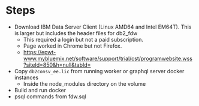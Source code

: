 # Steps

* Download IBM Data Server Client (Linux AMD64 and Intel EM64T). This is larger but includes the header files for db2_fdw
  * This required a login but not a paid subscription.
  * Page worked in Chrome but not Firefox.
  * https://epwt-www.mybluemix.net/software/support/trial/cst/programwebsite.wss?siteId=850&h=null&tabId=
* Copy `db2consv_ee.lic` from running worker or graphql server docker instances
  * Inside the node_modules directory on the volume
* Build and run docker
* psql commands from fdw.sql
